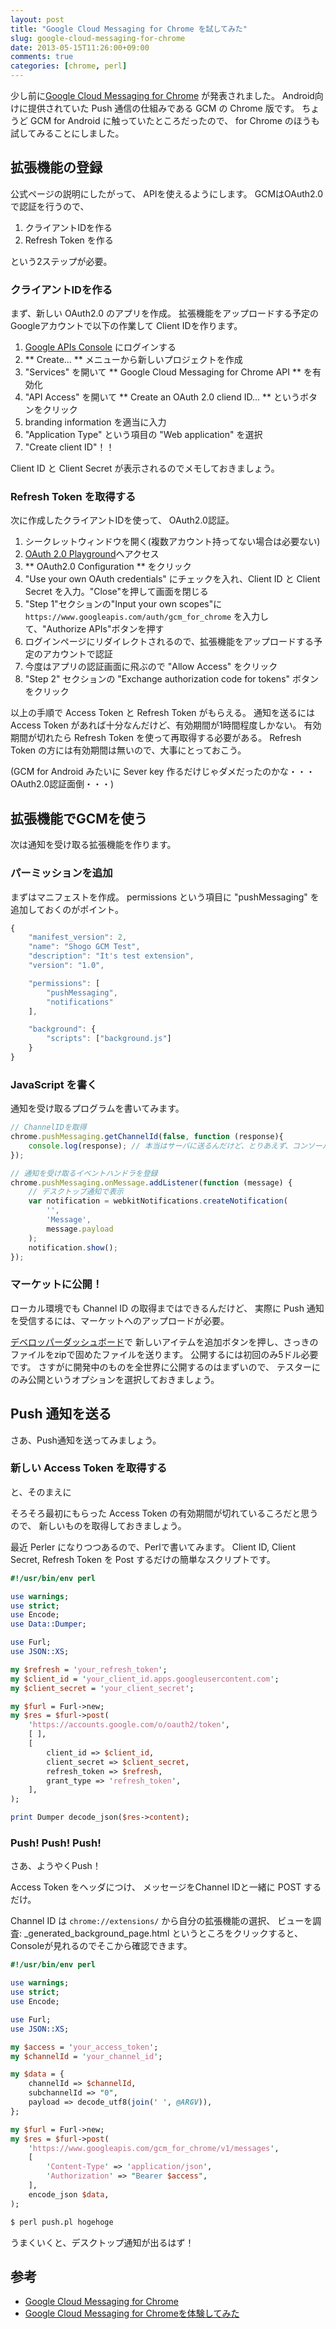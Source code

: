 ```yaml
---
layout: post
title: "Google Cloud Messaging for Chrome を試してみた"
slug: google-cloud-messaging-for-chrome
date: 2013-05-15T11:26:00+09:00
comments: true
categories: [chrome, perl]
---
```


少し前に[Google Cloud Messaging for Chrome](http://developer.chrome.com/apps/cloudMessaging.html)
が発表されました。
Android向けに提供されていた Push 通信の仕組みである GCM の Chrome 版です。
ちょうど GCM for Android に触っていたところだったので、
for Chrome のほうも試してみることにしました。

<!-- More -->

## 拡張機能の登録

公式ページの説明にしたがって、
APIを使えるようにします。
GCMはOAuth2.0で認証を行うので、

1. クライアントIDを作る
2. Refresh Token を作る

という2ステップが必要。

### クライアントIDを作る

まず、新しい OAuth2.0 のアプリを作成。
拡張機能をアップロードする予定のGoogleアカウントで以下の作業して
Client IDを作ります。

1. [Google APIs Console](https://code.google.com/apis/console/) にログインする
2. ** Create... ** メニューから新しいプロジェクトを作成
3. "Services" を開いて ** Google Cloud Messaging for Chrome API ** を有効化
4. "API Access" を開いて ** Create an OAuth 2.0 cliend ID... ** というボタンをクリック
5. branding information を適当に入力
7. "Application Type" という項目の "Web application" を選択
8. "Create client ID"！！

Client ID と Client Secret が表示されるのでメモしておきましょう。


### Refresh Token を取得する

次に作成したクライアントIDを使って、
OAuth2.0認証。

1. シークレットウィンドウを開く(複数アカウント持ってない場合は必要ない)
2. [OAuth 2.0 Playground](https://developers.google.com/oauthplayground/)へアクセス
3. ** OAuth2.0 Configuration ** をクリック
4. "Use your own OAuth credentials" にチェックを入れ、Client ID と Client Secret を入力。"Close"を押して画面を閉じる
5. "Step 1"セクションの"Input your own scopes"に `https://www.googleapis.com/auth/gcm_for_chrome` を入力して、"Authorize APIs"ボタンを押す
6. ログインページにリダイレクトされるので、拡張機能をアップロードする予定のアカウントで認証
7. 今度はアプリの認証画面に飛ぶので "Allow Access" をクリック
8. "Step 2" セクションの "Exchange authorization code for tokens" ボタンをクリック

以上の手順で Access Token と Refresh Token がもらえる。
通知を送るには Access Token があれば十分なんだけど、有効期間が1時間程度しかない。
有効期間が切れたら Refresh Token を使って再取得する必要がある。
Refresh Token の方には有効期間は無いので、大事にとっておこう。

(GCM for Android みたいに Sever key 作るだけじゃダメだったのかな・・・OAuth2.0認証面倒・・・)

## 拡張機能でGCMを使う

次は通知を受け取る拡張機能を作ります。


### パーミッションを追加

まずはマニフェストを作成。
permissions という項目に "pushMessaging" を追加しておくのがポイント。

``` javascript manifest.json
{
    "manifest_version": 2,
    "name": "Shogo GCM Test",
    "description": "It's test extension",
    "version": "1.0",

    "permissions": [
        "pushMessaging",
        "notifications"
    ],

    "background": {
        "scripts": ["background.js"]
    }
}
```

### JavaScript を書く

通知を受け取るプログラムを書いてみます。

``` javascript background.js
// ChannelIDを取得
chrome.pushMessaging.getChannelId(false, function (response){
    console.log(response); // 本当はサーバに送るんだけど、とりあえず、コンソールに出力しておく
});

// 通知を受け取るイベントハンドラを登録
chrome.pushMessaging.onMessage.addListener(function (message) {
    // デスクトップ通知で表示
    var notification = webkitNotifications.createNotification(
        '',
        'Message',
        message.payload
    );
    notification.show();
});
```

### マーケットに公開！

ローカル環境でも Channel ID の取得まではできるんだけど、
実際に Push 通知を受信するには、マーケットへのアップロードが必要。

[デベロッパーダッシュボード](https://chrome.google.com/webstore/developer/dashboard)で
新しいアイテムを追加ボタンを押し、さっきのファイルをzipで固めたファイルを送ります。
公開するには初回のみ5ドル必要です。
さすがに開発中のものを全世界に公開するのはまずいので、
テスターにのみ公開というオプションを選択しておきましょう。


## Push 通知を送る

さあ、Push通知を送ってみましょう。

### 新しい Access Token を取得する

と、そのまえに

そろそろ最初にもらった Access Token の有効期間が切れているころだと思うので、
新しいものを取得しておきましょう。

最近 Perler になりつつあるので、Perlで書いてみます。
Client ID, Client Secret, Refresh Token を Post するだけの簡単なスクリプトです。

``` perl refresh_token.pl
#!/usr/bin/env perl

use warnings;
use strict;
use Encode;
use Data::Dumper;

use Furl;
use JSON::XS;

my $refresh = 'your_refresh_token';
my $client_id = 'your_client_id.apps.googleusercontent.com';
my $client_secret = 'your_client_secret';

my $furl = Furl->new;
my $res = $furl->post(
    'https://accounts.google.com/o/oauth2/token',
    [ ],
    [
        client_id => $client_id,
        client_secret => $client_secret,
        refresh_token => $refresh,
        grant_type => 'refresh_token',
    ],
);

print Dumper decode_json($res->content);
```

### Push! Push! Push!

さあ、ようやくPush！

Access Token をヘッダにつけ、
メッセージをChannel IDと一緒に POST するだけ。

Channel ID は `chrome://extensions/` から自分の拡張機能の選択、
ビューを調査: \_generated\_background\_page.html というところをクリックすると、
Consoleが見れるのでそこから確認できます。

``` perl push.pl
#!/usr/bin/env perl

use warnings;
use strict;
use Encode;

use Furl;
use JSON::XS;

my $access = 'your_access_token';
my $channelId = 'your_channel_id';

my $data = {
    channelId => $channelId,
    subchannelId => "0",
    payload => decode_utf8(join(' ', @ARGV)),
};

my $furl = Furl->new;
my $res = $furl->post(
    'https://www.googleapis.com/gcm_for_chrome/v1/messages',
    [
        'Content-Type' => 'application/json',
        'Authorization' => "Bearer $access",
    ],
    encode_json $data,
);
```

``` bash Command
$ perl push.pl hogehoge
```

うまくいくと、デスクトップ通知が出るはず！


## 参考
- [Google Cloud Messaging for Chrome](http://developer.chrome.com/apps/cloudMessaging.html)
- [Google Cloud Messaging for Chromeを体験してみた](http://blog.maripo.org/2013/05/gcm-for-chrome/)
